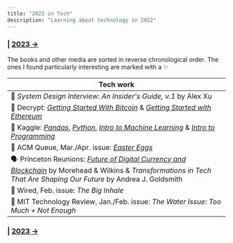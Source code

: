 ```yaml
---
title: "2022 in Tech"
description: "Learning about technology in 2022"
---
```


### | [2023 →](/2023/12/31/learn-2023)
The books and other media are sorted in reverse chronological order. The ones I found particularly interesting are marked with a ✨

| Tech work |
| --- |
| 📕 *System Design Interview: An Insider's Guide, v.1* by Alex Xu |
| 🔗 Decrypt: _[Getting Started With Bitcoin](https://decrypt.co/courses/102207/getting-started-with-bitcoin)_ & [*Getting Started with Ethereum*](https://decrypt.co/courses/102208/getting-started-with-ethereum) |
| 🔗 Kaggle: [*Pandas*](https://www.kaggle.com/learn/pandas), [*Python*](https://www.kaggle.com/learn/python), [*Intro to Machine Learning*](https://www.kaggle.com/learn/intro-to-machine-learning) & [*Intro to Programming*](https://www.kaggle.com/learn/intro-to-programming) |
| 📔 ACM Queue,  Mar./Apr. issue: *[Easter Eggs](https://dl.acm.org/toc/queue/2022/20/2)* |
| 🗣️ Princeton Reunions: _[Future of Digital Currency and Blockchain](https://www.youtube.com/watch?v=ttH9JCXjbPE)_ by Morehead & Wilkins & _Transformations in Tech That Are Shaping Our Future_ by Andrea J. Goldsmith |
| 📔 Wired, Feb. issue: *The Big Inhale* |
| 📔 MIT Technology Review, Jan./Feb. issue: *The Water Issue: Too Much + Not Enough* |

### | [2023 →](/2023/12/31/learn-2023)
